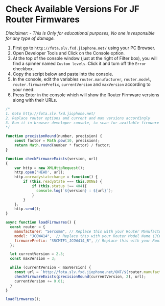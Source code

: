# Check Available Versions For JF Router Firmwares

*Disclaimer: - This is Only for educational purposes, No one is responsible for any type of damage.*

1. First go to `http://fota.slv.fxd.jiophone.net/` using your PC Browser.
2. Open Developer Tools and Click on the Console option.
3. At the top of the console window (just at the right of Filter box), you will find a spinner named `Custom levels`. Click it and turn off the `Error` checkbox.
4. Copy the script below and paste into the console.
5. In the console, edit the variables `router.manufacturer`, `router.model`, `router.firmwarePrefix`, `currentVersion` and `maxVersion` according to your need.
6. Press Enter in the console which will show the Router Firmware versions along with their URLs.

```js
/*
1. Goto http://fota.slv.fxd.jiophone.net/
2. Replace router options and current and max versions accordingly
3. Run it in browser developer console, to scan for available firmware versions.
*/

function precisionRound(number, precision) {
    const factor = Math.pow(10, precision);
    return Math.round(number * factor) / factor;
}

function checkFirmwareExists(version, url)
{
    var http = new XMLHttpRequest();
    http.open('HEAD', url);
    http.onreadystatechange = function() {
        if (this.readyState === this.DONE) {
            if (this.status !== 404){
              console.log(`${version} : ${url}`);
            }
        }
    };
    http.send();
}

async function loadFirmwares() {
  const router = {
    manufacturer: "Sercomm", // Replace this with your Router Manufacturer (Sercomm, Skyworth, Arcadyan, etc...)
    model: "JCOW414",  // Replace this with your Router Model Name (JCOW414, JCOW411, etc...)
    firmwarePrefix: "SRCMTF1_JCOW414_R", // Replace this with your Router Firmware Version Prefix (SRCMTF1_JCOW414_R, SKYWTF1_JCOW407_R, ARCNTF1_JCOW411_R, etc...)
  };

  let currentVersion = 2.3;
  const maxVersion = 3;

  while (currentVersion < maxVersion) {
    const url = `http://fota.slv.fxd.jiophone.net/ONT/${router.manufacturer}/${router.model}/${router.firmwarePrefix}${precisionRound(currentVersion, 2)}.img`;
    checkFirmwareExists(precisionRound(currentVersion, 2), url);
    currentVersion += 0.01;
  }
}

loadFirmwares();
```
